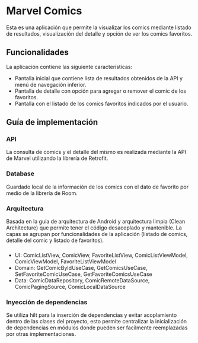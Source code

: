 # Marvel Comics
Esta es una aplicación que permite la visualizar los comics mediante listado de resultados, visualización del detalle y opción de ver los comics favoritos. 

## Funcionalidades
La aplicación contiene las siguiente características:

* Pantalla inicial que contiene lista de resultados obtenidos de la API y menú de navegación inferior.
* Pantalla de detalle con opción para agregar o remover el comic de los favoritos.
* Pantalla con el listado de los comics favoritos indicados por el usuario.

## Guía de implementación

### API
La consulta de comics y el detalle del mismo es realizada mediante la API de Marvel utilizando la librería de Retrofit.

### Database
Guardado local de la información de los comics con el dato de favorito por medio de la librería de Room.

### Arquitectura
Basada en la guía de arquitectura de Android y arquitectura limpia (Clean Architecture) que permite tener el código desacoplado y mantenible. La capas se agrupan por funcionalidades de la aplicación (listado de comics, detalle del comic y listado de favoritos).

###
* UI: ComicListView, ComicView, FavoriteListView, ComicListViewModel, ComicViewModel, FavoriteListViewModel
* Domain: GetComicByIdUseCase, GetComicsUseCase, SetFavoriteComicUseCase, GetFavoriteComicsUseCase
* Data: ComicDataRepository, ComicRemoteDataSource, ComicPagingSource, ComicLocalDataSource


### Inyección de dependencias
Se utiliza hilt para la inserción de dependencias y evitar acoplamiento dentro de las clases del proyecto, esto permite centralizar la inicialización de dependencias en módulos donde pueden ser facilmente reemplazadas por otras implementaciones.
